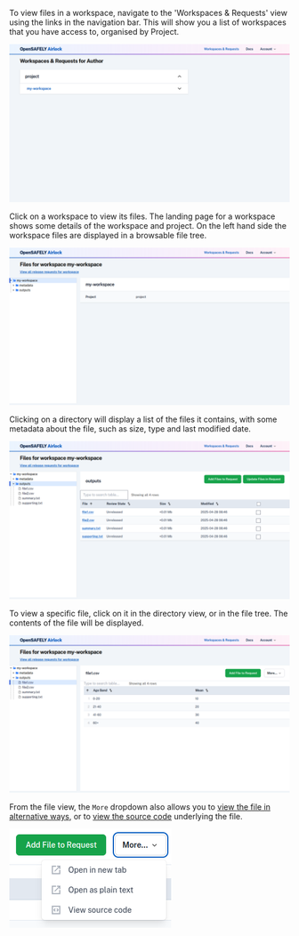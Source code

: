 To view files in a workspace, navigate to the 'Workspaces & Requests' view using the links in the
navigation bar. This will show you a list of workspaces that you have access to, organised
by Project.

![Workspaces index](../screenshots/workspaces_index.png)

Click on a workspace to view its files. The landing page for a workspace shows some details of the workspace and project. On the left hand side the workspace files are displayed in a
browsable file tree.

![Workspace view](../screenshots/workspace_view.png)

Clicking on a directory will display a list of the files it contains, with some metadata
about the file, such as size, type and last modified date.

![Workspace directory view](../screenshots/workspace_directory_view.png)

To view a specific file, click on it in the directory view, or in the file tree. The contents
of the file will be displayed.

![Workspace file view](../screenshots/workspace_file_view.png)

From the file view, the `More` dropdown also allows you to [view the file in alternative ways](../reference/view-files-alt.md), or to [view the source code](../reference/view-source-code.md) underlying
the file.

![More dropdown](../screenshots/more_dropdown_el.png)
